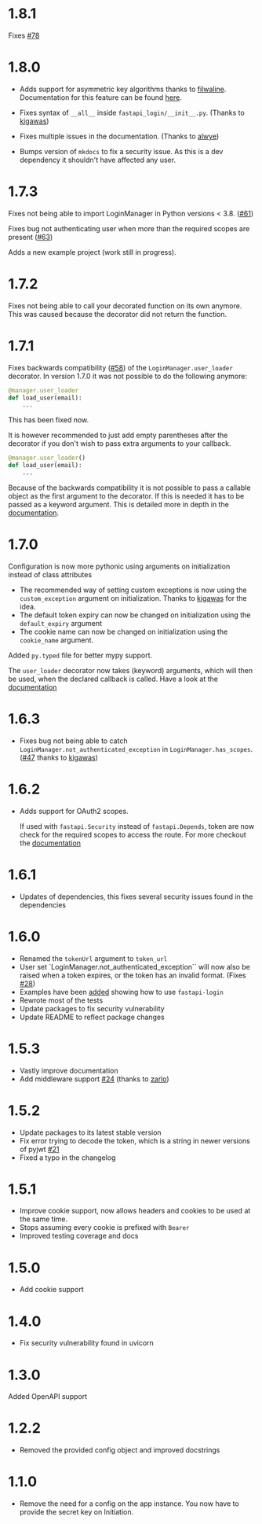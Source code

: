 # 1.8.1
Fixes [#78](https://github.com/MushroomMaula/fastapi_login/issues/78)

# 1.8.0
- Adds support for asymmetric key algorithms thanks to [filwaline](https://github.com/filwaline).
Documentation for this feature can be found 
[here](https://fastapi-login.readthedocs.io/advanced_usage/#asymmetric-algorithms).

- Fixes syntax of ``__all__`` inside `fastapi_login/__init__.py`. (Thanks to [kigawas](https://github.com/kigawas))
- Fixes multiple issues in the documentation. (Thanks to [alwye](https://github.com/alwye))
- Bumps version of ``mkdocs`` to fix a security issue. As this is a dev dependency it shouldn't have affected any user. 

# 1.7.3
Fixes not being able to import LoginManager in Python versions < 3.8. ([#61](https://github.com/MushroomMaula/fastapi_login/issues/61))

Fixes bug not authenticating user when more than the required scopes are present ([#63](https://github.com/MushroomMaula/fastapi_login/issues/63))

Adds a new example project (work still in progress).

# 1.7.2
Fixes not being able to call your decorated function on its own anymore.
This was caused because the decorator did not return the function.


# 1.7.1
Fixes backwards compatibility ([#58](https://github.com/MushroomMaula/fastapi_login/issues/58)) of the ``LoginManager.user_loader`` decorator.
In version 1.7.0 it was not possible to do the following anymore:
```py
@manager.user_loader
def load_user(email):
    ...
```
This has been fixed now.

It is however recommended to just add empty parentheses after the decorator
if you don't wish to pass extra arguments to your callback. 
````python
@manager.user_loader()
def load_user(email):
    ...
````
Because of the backwards compatibility it is not possible to pass a 
callable object as the first argument to the decorator.
If this is needed it has to be passed as a keyword argument.
This is detailed more in depth in the [documentation](https://fastapi-login.readthedocs.io/advanced_usage/#predefining-additional-user_loader-arguments).

# 1.7.0
Configuration is now more pythonic using arguments on initialization
    instead of class attributes
- The recommended way of setting custom exceptions is now using
    the ``custom_exception`` argument on initialization. Thanks to [kigawas](https://github.com/kigawas) for the idea.
- The default token expiry can now be changed on initialization using the ``default_expiry`` argument
- The cookie name can now be changed on initialization using the ``cookie_name`` argument.

Added ``py.typed`` file for better mypy support.

The ``user_loader`` decorator now takes (keyword) arguments, which will then be used, when
the declared callback is called. Have a look at the [documentation](https://fastapi-login.readthedocs.io/advanced_usage/#predefining-additional-user_loader-arguments)

# 1.6.3
- Fixes bug not being able to catch ``LoginManager.not_authenticated_exception`` in ``LoginManager.has_scopes``. ([#47](https://github.com/MushroomMaula/fastapi_login/issues/47) thanks to [kigawas](https://github.com/kigawas))

# 1.6.2
- Adds support for OAuth2 scopes.
  
    If used with ``fastapi.Security`` instead of ``fastapi.Depends``, token are now
    check for the required scopes to access the route.
    For more checkout the [documentation](https://fastapi-login.readthedocs.io/advanced_usage/#oauth2-scopes) 

# 1.6.1
- Updates of dependencies, this fixes several security issues found in the dependencies

# 1.6.0
- Renamed the ``tokenUrl`` argument to ``token_url``
 - User set `LoginManager.not_authenticated_exception`` will now also be raised when a token expires, 
   or the token has an invalid format. (Fixes [#28](https://github.com/MushroomMaula/fastapi_login/issues/28))
- Examples have been [added](https://github.com/MushroomMaula/fastapi_login/tree/master/examples) showing how to use ``fastapi-login``
- Rewrote most of the tests
- Update packages to fix security vulnerability
- Update README to reflect package changes


# 1.5.3
- Vastly improve documentation
- Add middleware support [#24](https://github.com/MushroomMaula/fastapi_login/pull/24) (thanks to [zarlo](https://github.com/zarlo))

# 1.5.2
- Update packages to its latest stable version
- Fix error trying to decode the token, which is a string in newer versions of pyjwt [#21](https://github.com/MushroomMaula/fastapi_login/issues/21)
- Fixed a typo in the changelog

# 1.5.1
- Improve cookie support, now allows headers and cookies to be used at the same time.
- Stops assuming every cookie is prefixed with ``Bearer``
- Improved testing coverage and docs

# 1.5.0
- Add cookie support

# 1.4.0
- Fix security vulnerability found in uvicorn

# 1.3.0
Added OpenAPI support

# 1.2.2
- Removed the provided config object and improved docstrings

# 1.1.0
- Remove the need for a config on the app instance. You now have to provide
 the secret key on Initiation.
